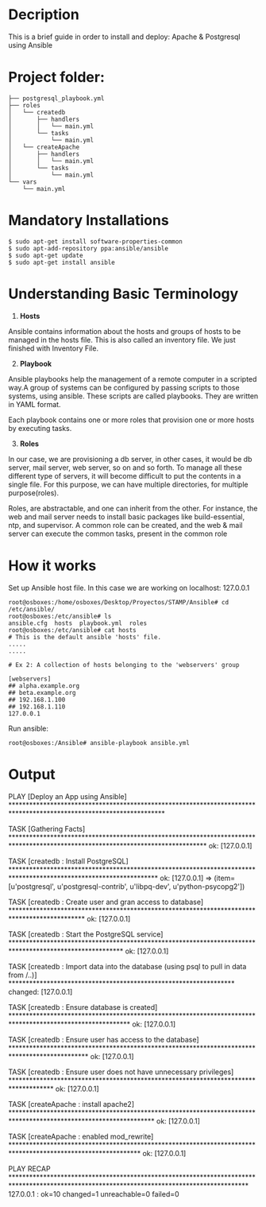 
# Decription

This is a brief guide in order to install and deploy: Apache & Postgresql using Ansible


# Project folder:

```
├── postgresql_playbook.yml
├── roles
│   └── createdb
│       ├── handlers
│       │   └── main.yml
│       └── tasks
│           └── main.yml
│   └── createApache
│       ├── handlers
│       │   └── main.yml
│       └── tasks
│           └── main.yml
└── vars
    └── main.yml
```
# Mandatory Installations 

```
$ sudo apt-get install software-properties-common
$ sudo apt-add-repository ppa:ansible/ansible
$ sudo apt-get update
$ sudo apt-get install ansible
```

# Understanding Basic Terminology

1. **Hosts**

Ansible contains information about the hosts and groups of hosts to be managed in the hosts file. This is also called an inventory file. We just finished with Inventory File.


2. **Playbook**

Ansible playbooks help the management of a remote computer in a scripted way.A group of systems can be configured by passing scripts to those systems, using ansible. These scripts are called playbooks. They are written in YAML format.

Each playbook contains one or more roles that provision one or more hosts by executing tasks.


3. **Roles**

In our case, we are provisioning a db server, in other cases, it would be db server, mail server, web server, so on and so forth. To manage all these different type of servers, it will become difficult to put the contents in a single file. For this purpose, we can have multiple directories, for multiple purpose(roles).

Roles, are abstractable, and one can inherit from the other. For instance, the web and mail server needs to install basic packages like build-essential, ntp, and supervisor. A common role can be created, and the web & mail server can execute the common tasks, present in the common role

# How it works


Set up Ansible host file. In this case we are working on localhost: 127.0.0.1

```
root@osboxes:/home/osboxes/Desktop/Proyectos/STAMP/Ansible# cd /etc/ansible/
root@osboxes:/etc/ansible# ls
ansible.cfg  hosts  playbook.yml  roles
root@osboxes:/etc/ansible# cat hosts 
# This is the default ansible 'hosts' file.
.....
.....

# Ex 2: A collection of hosts belonging to the 'webservers' group

[webservers]
## alpha.example.org
## beta.example.org
## 192.168.1.100
## 192.168.1.110
127.0.0.1

```
Run ansible: 

```
root@osboxes:/Ansible# ansible-playbook ansible.yml

```

# Output

PLAY [Deploy an App using Ansible] ********************************************************************************************************************

TASK [Gathering Facts] ********************************************************************************************************************************
ok: [127.0.0.1]

TASK [createdb : Install PostgreSQL] ******************************************************************************************************************
ok: [127.0.0.1] => (item=[u'postgresql', u'postgresql-contrib', u'libpq-dev', u'python-psycopg2'])

TASK [createdb : Create user and gran access to database] *********************************************************************************************
ok: [127.0.0.1]

TASK [createdb : Start the PostgreSQL service] ********************************************************************************************************
ok: [127.0.0.1]

TASK [createdb : Import data into the database (using psql to pull in data from /..)] *****************************************************************
changed: [127.0.0.1]

TASK [createdb : Ensure database is created] **********************************************************************************************************
ok: [127.0.0.1]

TASK [createdb : Ensure user has access to the database] **********************************************************************************************
ok: [127.0.0.1]

TASK [createdb : Ensure user does not have unnecessary privileges] ************************************************************************************
ok: [127.0.0.1]

TASK [createApache : install apache2] *****************************************************************************************************************
ok: [127.0.0.1]

TASK [createApache : enabled mod_rewrite] *************************************************************************************************************
ok: [127.0.0.1]

PLAY RECAP ********************************************************************************************************************************************
127.0.0.1                  : ok=10   changed=1    unreachable=0    failed=0   
